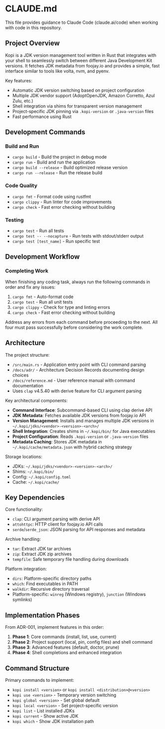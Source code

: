 # CLAUDE.md

This file provides guidance to Claude Code (claude.ai/code) when working with code in this repository.

## Project Overview

Kopi is a JDK version management tool written in Rust that integrates with your shell to seamlessly switch between different Java Development Kit versions. It fetches JDK metadata from foojay.io and provides a simple, fast interface similar to tools like volta, nvm, and pyenv.

Key features:
- Automatic JDK version switching based on project configuration
- Multiple JDK vendor support (AdoptOpenJDK, Amazon Corretto, Azul Zulu, etc.)
- Shell integration via shims for transparent version management
- Project-specific JDK pinning via `.kopi-version` or `.java-version` files
- Fast performance using Rust

## Development Commands

### Build and Run
- `cargo build` - Build the project in debug mode
- `cargo run` - Build and run the application
- `cargo build --release` - Build optimized release version
- `cargo run --release` - Run the release build

### Code Quality
- `cargo fmt` - Format code using rustfmt
- `cargo clippy` - Run linter for code improvements
- `cargo check` - Fast error checking without building

### Testing
- `cargo test` - Run all tests
- `cargo test -- --nocapture` - Run tests with stdout/stderr output
- `cargo test [test_name]` - Run specific test

## Development Workflow

### Completing Work
When finishing any coding task, always run the following commands in order and fix any issues:

1. `cargo fmt` - Auto-format code
2. `cargo test` - Run all unit tests
3. `cargo clippy` - Check for type and linting errors
4. `cargo check` - Fast error checking without building

Address any errors from each command before proceeding to the next. All four must pass successfully before considering the work complete.

## Architecture

The project structure:
- `/src/main.rs` - Application entry point with CLI command parsing
- `/docs/adr/` - Architecture Decision Records documenting design choices
- `/docs/reference.md` - User reference manual with command documentation
- Uses `clap` v4.5.40 with derive feature for CLI argument parsing

Key architectural components:
- **Command Interface**: Subcommand-based CLI using clap derive API
- **JDK Metadata**: Fetches available JDK versions from foojay.io API
- **Version Management**: Installs and manages multiple JDK versions in `~/.kopi/jdks/<vendor>-<version>-<arch>/`
- **Shell Integration**: Creates shims in `~/.kopi/bin/` for Java executables
- **Project Configuration**: Reads `.kopi-version` or `.java-version` files
- **Metadata Caching**: Stores JDK metadata in `~/.kopi/cache/metadata.json` with hybrid caching strategy

Storage locations:
- JDKs: `~/.kopi/jdks/<vendor>-<version>-<arch>/`
- Shims: `~/.kopi/bin/`
- Config: `~/.kopi/config.toml`
- Cache: `~/.kopi/cache/`

## Key Dependencies

Core functionality:
- `clap`: CLI argument parsing with derive API
- `attohttpc`: HTTP client for foojay.io API calls
- `serde`/`serde_json`: JSON parsing for API responses and metadata

Archive handling:
- `tar`: Extract JDK tar archives
- `zip`: Extract JDK zip archives
- `tempfile`: Safe temporary file handling during downloads

Platform integration:
- `dirs`: Platform-specific directory paths
- `which`: Find executables in PATH
- `walkdir`: Recursive directory traversal
- Platform-specific: `winreg` (Windows registry), `junction` (Windows symlinks)

## Implementation Phases

From ADR-001, implement features in this order:

1. **Phase 1**: Core commands (install, list, use, current)
2. **Phase 2**: Project support (local, pin, config files) and shell command
3. **Phase 3**: Advanced features (default, doctor, prune)
4. **Phase 4**: Shell completions and enhanced integration

## Command Structure

Primary commands to implement:
- `kopi install <version>` or `kopi install <distribution>@<version>`
- `kopi use <version>` - Temporary version switching
- `kopi global <version>` - Set global default
- `kopi local <version>` - Set project-specific version
- `kopi list` - List installed JDKs
- `kopi current` - Show active JDK
- `kopi which` - Show JDK installation path
